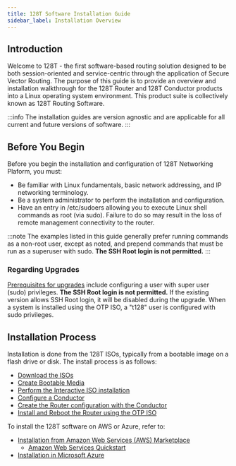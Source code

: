 ```yaml
---
title: 128T Software Installation Guide
sidebar_label: Installation Overview
---
```

## Introduction
Welcome to 128T - the first software-based routing solution designed to be both session-oriented and service-centric through the application of Secure Vector Routing. The purpose of this guide is to provide an overview and installation walkthrough for the 128T Router and 128T Conductor products into a Linux operating system environment. This product suite is collectively known as 128T Routing Software.

:::info
The installation guides are version agnostic and are applicable for all current and future versions of software.
:::

## Before You Begin
Before you begin the installation and configuration of 128T Networking Plaform, you must:
- Be familiar with Linux fundamentals, basic network addressing, and IP networking terminology. 
- Be a system administrator to perform the installation and configuration.
- Have an entry in /etc/sudoers allowing you to execute Linux shell commands as root (via sudo). Failure to do so may result in the loss of remote management connectivity to the router. 

:::note
The examples listed in this guide generally prefer running commands as a non-root user, except as noted, and prepend commands that must be run as a superuser with sudo. **The SSH Root login is not permitted.** 
:::

### Regarding Upgrades
[Prerequisites for upgrades](intro_upgrading.md) include configuring a user with super user (sudo) privileges. **The SSH Root login is not permitted.** If the existing version allows SSH Root login, it will be disabled during the upgrade. When a system is installed using the OTP ISO, a "t128" user is configured with sudo privileges. 

## Installation Process
Installation is done from the 128T ISOs, typically from a bootable image on a flash drive or disk. The install process is as follows:
- [Download the ISOs](intro_downloading_iso.md)
- [Create Bootable Media](intro_creating_bootable_usb.md)
- [Perform the Interactive ISO installation](intro_installation_bootable_media.md) 
- [Configure a Conductor](intro_basic_conductor_config.md)
- [Create the Router configuration with the Conductor](intro_basic_router_config.md)
- [Install and Reboot the Router using the OTP ISO](intro_installation_otp_iso.mdx)

To install the 128T software on AWS or Azure, refer to: 
 - [Installation from Amazon Web Services (AWS) Marketplace](intro_installation_aws)
 	- [Amazon Web Services Quickstart](intro_installation_quickstart_aws.md)
 - [Installation in Microsoft Azure](intro_installation_azure.md)	



